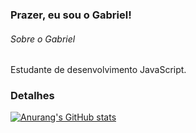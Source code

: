 ### Prazer, eu sou o Gabriel!

###### Sobre o Gabriel
Estudante de desenvolvimento JavaScript.

### Detalhes
[![Anurang's GitHub stats](https://github-readme-stats.vercel.app/api?username=DevGabrielOliveira&show_icons=true&theme=dark)](https://github.com/devgabrieloliveira/github-readme-stats)
